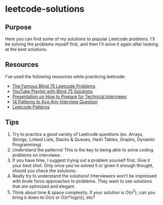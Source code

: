 # leetcode-solutions

## Purpose
Here you can find some of my solutions to popular Leetcode problems. I'll be solving the problems myself first, and then I'll solve it again after looking at the best solutions.

## Resources
I've used the following resources while practicing leetcode:
 - [The Famous Blind 75 Leetcode Problems](https://www.teamblind.com/post/New-Year-Gift---Curated-List-of-Top-75-LeetCode-Questions-to-Save-Your-Time-OaM1orEU)
 - [YouTube Playlist with Blind 75 Solutions](https://www.youtube.com/playlist?list=PLot-Xpze53ldVwtstag2TL4HQhAnC8ATf)
 - [Presentation on How to Prepare for Technical Interviews](https://docs.google.com/presentation/d/10Y2NBqbz-11Dnwfbaf0iwD9NzyfgePFgcc_FOPAnbqY/edit#slide=id.g35f391192_00)
 - [14 Patterns to Ace Any Interview Question](https://hackernoon.com/14-patterns-to-ace-any-coding-interview-question-c5bb3357f6ed)
 - [Leetcode Patterns](https://seanprashad.com/leetcode-patterns/)

## Tips
1. Try to practice a good variety of Leetcode questions (ex. Arrays, Strings, Linked Lists, Stacks & Queues, Hash Tables, Graphs, Dynamic Programming)
2. Understand the patterns! This is the key to being able to solve coding problems on interviews.
3. If you have time, I suggest trying out a problem yourself first. Give it your best shot. Only once you've solved it or given it enough thought, should you check the solutions.
4. Really try to understand the solutions! Interviewers won't be impressed with brute force approaches to problems. They want to see solutions that are optimized and elegant. 
5. Think about time & space complexity. If your solution is O(n<sup>2</sup>), can you bring it down to O(n) or O(n*log(n)), etc?
